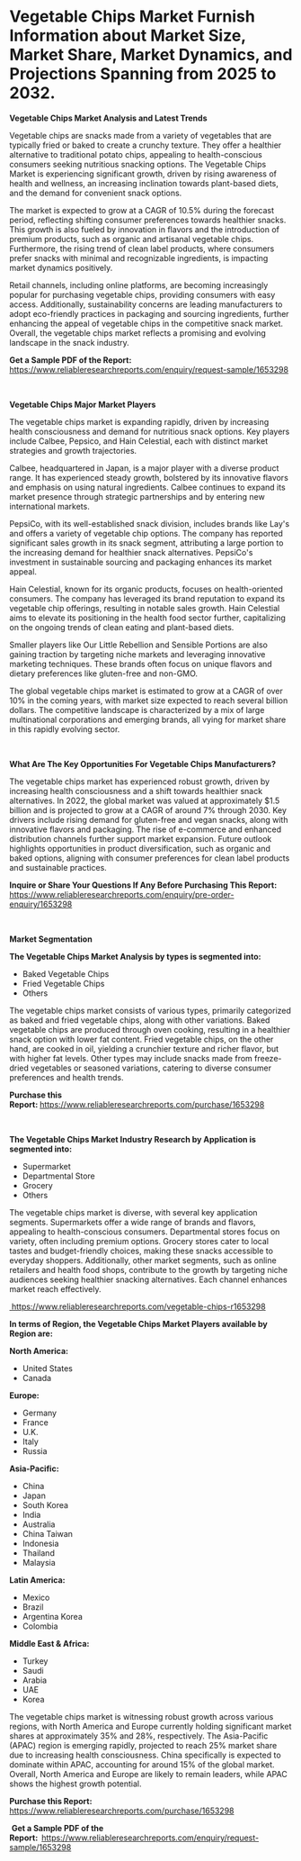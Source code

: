 <p><h1>Vegetable Chips Market Furnish Information about Market Size, Market Share, Market Dynamics, and Projections Spanning from 2025 to 2032.</h1></p><p><strong>Vegetable Chips Market Analysis and Latest Trends</strong></p>
<p><p>Vegetable chips are snacks made from a variety of vegetables that are typically fried or baked to create a crunchy texture. They offer a healthier alternative to traditional potato chips, appealing to health-conscious consumers seeking nutritious snacking options. The Vegetable Chips Market is experiencing significant growth, driven by rising awareness of health and wellness, an increasing inclination towards plant-based diets, and the demand for convenient snack options.</p><p>The market is expected to grow at a CAGR of 10.5% during the forecast period, reflecting shifting consumer preferences towards healthier snacks. This growth is also fueled by innovation in flavors and the introduction of premium products, such as organic and artisanal vegetable chips. Furthermore, the rising trend of clean label products, where consumers prefer snacks with minimal and recognizable ingredients, is impacting market dynamics positively. </p><p>Retail channels, including online platforms, are becoming increasingly popular for purchasing vegetable chips, providing consumers with easy access. Additionally, sustainability concerns are leading manufacturers to adopt eco-friendly practices in packaging and sourcing ingredients, further enhancing the appeal of vegetable chips in the competitive snack market. Overall, the vegetable chips market reflects a promising and evolving landscape in the snack industry.</p></p>
<p><strong>Get a Sample PDF of the Report:&nbsp;</strong> <a href="https://www.reliableresearchreports.com/enquiry/request-sample/1653298?utm_campaign=3194&utm_medium=2&utm_source=Github&utm_content=ia&utm_term=16042025&utm_id=vegetable-chips">https://www.reliableresearchreports.com/enquiry/request-sample/1653298</a></p>
<p>&nbsp;</p>
<p><strong>Vegetable Chips Major Market Players</strong></p>
<p><p>The vegetable chips market is expanding rapidly, driven by increasing health consciousness and demand for nutritious snack options. Key players include Calbee, Pepsico, and Hain Celestial, each with distinct market strategies and growth trajectories.</p><p>Calbee, headquartered in Japan, is a major player with a diverse product range. It has experienced steady growth, bolstered by its innovative flavors and emphasis on using natural ingredients. Calbee continues to expand its market presence through strategic partnerships and by entering new international markets.</p><p>PepsiCo, with its well-established snack division, includes brands like Lay's and offers a variety of vegetable chip options. The company has reported significant sales growth in its snack segment, attributing a large portion to the increasing demand for healthier snack alternatives. PepsiCo's investment in sustainable sourcing and packaging enhances its market appeal.</p><p>Hain Celestial, known for its organic products, focuses on health-oriented consumers. The company has leveraged its brand reputation to expand its vegetable chip offerings, resulting in notable sales growth. Hain Celestial aims to elevate its positioning in the health food sector further, capitalizing on the ongoing trends of clean eating and plant-based diets.</p><p>Smaller players like Our Little Rebellion and Sensible Portions are also gaining traction by targeting niche markets and leveraging innovative marketing techniques. These brands often focus on unique flavors and dietary preferences like gluten-free and non-GMO.</p><p>The global vegetable chips market is estimated to grow at a CAGR of over 10% in the coming years, with market size expected to reach several billion dollars. The competitive landscape is characterized by a mix of large multinational corporations and emerging brands, all vying for market share in this rapidly evolving sector.</p></p>
<p>&nbsp;</p>
<p><strong>What Are The Key Opportunities For Vegetable Chips Manufacturers?</strong></p>
<p><p>The vegetable chips market has experienced robust growth, driven by increasing health consciousness and a shift towards healthier snack alternatives. In 2022, the global market was valued at approximately $1.5 billion and is projected to grow at a CAGR of around 7% through 2030. Key drivers include rising demand for gluten-free and vegan snacks, along with innovative flavors and packaging. The rise of e-commerce and enhanced distribution channels further support market expansion. Future outlook highlights opportunities in product diversification, such as organic and baked options, aligning with consumer preferences for clean label products and sustainable practices.</p></p>
<p><strong>Inquire or Share Your Questions If Any Before Purchasing This Report:</strong> <a href="https://www.reliableresearchreports.com/enquiry/pre-order-enquiry/1653298?utm_campaign=3194&utm_medium=2&utm_source=Github&utm_content=ia&utm_term=16042025&utm_id=vegetable-chips">https://www.reliableresearchreports.com/enquiry/pre-order-enquiry/1653298</a></p>
<p>&nbsp;</p>
<p><strong>Market Segmentation</strong></p>
<p><strong>The Vegetable Chips Market Analysis by types is segmented into:</strong></p>
<p><ul><li>Baked Vegetable Chips</li><li>Fried Vegetable Chips</li><li>Others</li></ul></p>
<p><p>The vegetable chips market consists of various types, primarily categorized as baked and fried vegetable chips, along with other variations. Baked vegetable chips are produced through oven cooking, resulting in a healthier snack option with lower fat content. Fried vegetable chips, on the other hand, are cooked in oil, yielding a crunchier texture and richer flavor, but with higher fat levels. Other types may include snacks made from freeze-dried vegetables or seasoned variations, catering to diverse consumer preferences and health trends.</p></p>
<p><strong>Purchase this Report:&nbsp;</strong><a href="https://www.reliableresearchreports.com/purchase/1653298?utm_campaign=3194&utm_medium=2&utm_source=Github&utm_content=ia&utm_term=16042025&utm_id=vegetable-chips">https://www.reliableresearchreports.com/purchase/1653298</a></p>
<p>&nbsp;</p>
<p><strong>The Vegetable Chips Market Industry Research by Application is segmented into:</strong></p>
<p><ul><li>Supermarket</li><li>Departmental Store</li><li>Grocery</li><li>Others</li></ul></p>
<p><p>The vegetable chips market is diverse, with several key application segments. Supermarkets offer a wide range of brands and flavors, appealing to health-conscious consumers. Departmental stores focus on variety, often including premium options. Grocery stores cater to local tastes and budget-friendly choices, making these snacks accessible to everyday shoppers. Additionally, other market segments, such as online retailers and health food shops, contribute to the growth by targeting niche audiences seeking healthier snacking alternatives. Each channel enhances market reach effectively.</p></p>
<p><a href="https://www.reliableresearchreports.com/vegetable-chips-r1653298?utm_campaign=3194&utm_medium=2&utm_source=Github&utm_content=ia&utm_term=16042025&utm_id=vegetable-chips">&nbsp;https://www.reliableresearchreports.com/vegetable-chips-r1653298</a></p>
<p><strong>In terms of Region, the Vegetable Chips Market Players available by Region are:</strong></p>
<p>
    <p> <strong> North America: </strong>
        <ul>
            <li>United States</li>
            <li>Canada</li>
        </ul>
        </p> 
    <p> <strong> Europe: </strong>
        <ul>
            <li>Germany</li>
            <li>France</li>
            <li>U.K.</li>
            <li>Italy</li>
            <li>Russia</li>
        </ul>
        </p> 
    <p> <strong> Asia-Pacific: </strong>
        <ul>
            <li>China</li>
            <li>Japan</li>
            <li>South Korea</li>
            <li>India</li>
            <li>Australia</li>
            <li>China Taiwan</li>
            <li>Indonesia</li>
            <li>Thailand</li>
            <li>Malaysia</li>
        </ul>
        </p> 
    <p> <strong> Latin America: </strong>
        <ul>
            <li>Mexico</li>
            <li>Brazil</li>
            <li>Argentina Korea</li>
            <li>Colombia</li>
        </ul>
        </p> 
    <p> <strong> Middle East & Africa: </strong>
        <ul>
            <li>Turkey</li>
            <li>Saudi</li>
            <li>Arabia</li>
            <li>UAE</li>
            <li>Korea</li>
        </ul>
    </p>
    </p>
<p><p>The vegetable chips market is witnessing robust growth across various regions, with North America and Europe currently holding significant market shares at approximately 35% and 28%, respectively. The Asia-Pacific (APAC) region is emerging rapidly, projected to reach 25% market share due to increasing health consciousness. China specifically is expected to dominate within APAC, accounting for around 15% of the global market. Overall, North America and Europe are likely to remain leaders, while APAC shows the highest growth potential.</p></p>
<p><strong>Purchase this Report: </strong><a href="https://www.reliableresearchreports.com/purchase/1653298?utm_campaign=3194&utm_medium=2&utm_source=Github&utm_content=ia&utm_term=16042025&utm_id=vegetable-chips">https://www.reliableresearchreports.com/purchase/1653298</a></p>
<p>&nbsp;<strong>Get a Sample PDF of the Report:&nbsp;&nbsp;</strong><a href="https://www.reliableresearchreports.com/enquiry/request-sample/1653298?utm_campaign=3194&utm_medium=2&utm_source=Github&utm_content=ia&utm_term=16042025&utm_id=vegetable-chips">https://www.reliableresearchreports.com/enquiry/request-sample/1653298</a></p>
<p><strong></strong></p>
<p><p></p><p></p><p></p></p>